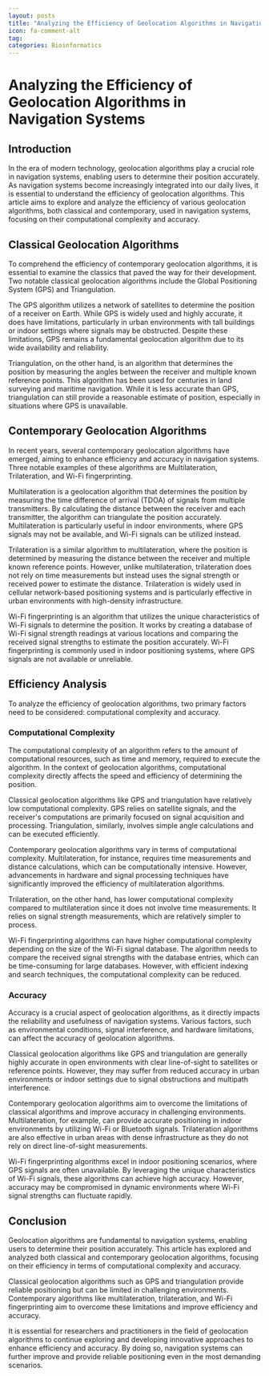 ```yaml
---
layout: posts
title: "Analyzing the Efficiency of Geolocation Algorithms in Navigation Systems"
icon: fa-comment-alt
tag:      
categories: Bioinformatics
---
```



# Analyzing the Efficiency of Geolocation Algorithms in Navigation Systems

## Introduction

In the era of modern technology, geolocation algorithms play a crucial role in navigation systems, enabling users to determine their position accurately. As navigation systems become increasingly integrated into our daily lives, it is essential to understand the efficiency of geolocation algorithms. This article aims to explore and analyze the efficiency of various geolocation algorithms, both classical and contemporary, used in navigation systems, focusing on their computational complexity and accuracy.

## Classical Geolocation Algorithms

To comprehend the efficiency of contemporary geolocation algorithms, it is essential to examine the classics that paved the way for their development. Two notable classical geolocation algorithms include the Global Positioning System (GPS) and Triangulation.

The GPS algorithm utilizes a network of satellites to determine the position of a receiver on Earth. While GPS is widely used and highly accurate, it does have limitations, particularly in urban environments with tall buildings or indoor settings where signals may be obstructed. Despite these limitations, GPS remains a fundamental geolocation algorithm due to its wide availability and reliability.

Triangulation, on the other hand, is an algorithm that determines the position by measuring the angles between the receiver and multiple known reference points. This algorithm has been used for centuries in land surveying and maritime navigation. While it is less accurate than GPS, triangulation can still provide a reasonable estimate of position, especially in situations where GPS is unavailable.

## Contemporary Geolocation Algorithms

In recent years, several contemporary geolocation algorithms have emerged, aiming to enhance efficiency and accuracy in navigation systems. Three notable examples of these algorithms are Multilateration, Trilateration, and Wi-Fi fingerprinting.

Multilateration is a geolocation algorithm that determines the position by measuring the time difference of arrival (TDOA) of signals from multiple transmitters. By calculating the distance between the receiver and each transmitter, the algorithm can triangulate the position accurately. Multilateration is particularly useful in indoor environments, where GPS signals may not be available, and Wi-Fi signals can be utilized instead.

Trilateration is a similar algorithm to multilateration, where the position is determined by measuring the distance between the receiver and multiple known reference points. However, unlike multilateration, trilateration does not rely on time measurements but instead uses the signal strength or received power to estimate the distance. Trilateration is widely used in cellular network-based positioning systems and is particularly effective in urban environments with high-density infrastructure.

Wi-Fi fingerprinting is an algorithm that utilizes the unique characteristics of Wi-Fi signals to determine the position. It works by creating a database of Wi-Fi signal strength readings at various locations and comparing the received signal strengths to estimate the position accurately. Wi-Fi fingerprinting is commonly used in indoor positioning systems, where GPS signals are not available or unreliable.

## Efficiency Analysis

To analyze the efficiency of geolocation algorithms, two primary factors need to be considered: computational complexity and accuracy.

### Computational Complexity

The computational complexity of an algorithm refers to the amount of computational resources, such as time and memory, required to execute the algorithm. In the context of geolocation algorithms, computational complexity directly affects the speed and efficiency of determining the position.

Classical geolocation algorithms like GPS and triangulation have relatively low computational complexity. GPS relies on satellite signals, and the receiver's computations are primarily focused on signal acquisition and processing. Triangulation, similarly, involves simple angle calculations and can be executed efficiently.

Contemporary geolocation algorithms vary in terms of computational complexity. Multilateration, for instance, requires time measurements and distance calculations, which can be computationally intensive. However, advancements in hardware and signal processing techniques have significantly improved the efficiency of multilateration algorithms.

Trilateration, on the other hand, has lower computational complexity compared to multilateration since it does not involve time measurements. It relies on signal strength measurements, which are relatively simpler to process.

Wi-Fi fingerprinting algorithms can have higher computational complexity depending on the size of the Wi-Fi signal database. The algorithm needs to compare the received signal strengths with the database entries, which can be time-consuming for large databases. However, with efficient indexing and search techniques, the computational complexity can be reduced.

### Accuracy

Accuracy is a crucial aspect of geolocation algorithms, as it directly impacts the reliability and usefulness of navigation systems. Various factors, such as environmental conditions, signal interference, and hardware limitations, can affect the accuracy of geolocation algorithms.

Classical geolocation algorithms like GPS and triangulation are generally highly accurate in open environments with clear line-of-sight to satellites or reference points. However, they may suffer from reduced accuracy in urban environments or indoor settings due to signal obstructions and multipath interference.

Contemporary geolocation algorithms aim to overcome the limitations of classical algorithms and improve accuracy in challenging environments. Multilateration, for example, can provide accurate positioning in indoor environments by utilizing Wi-Fi or Bluetooth signals. Trilateration algorithms are also effective in urban areas with dense infrastructure as they do not rely on direct line-of-sight measurements.

Wi-Fi fingerprinting algorithms excel in indoor positioning scenarios, where GPS signals are often unavailable. By leveraging the unique characteristics of Wi-Fi signals, these algorithms can achieve high accuracy. However, accuracy may be compromised in dynamic environments where Wi-Fi signal strengths can fluctuate rapidly.

## Conclusion

Geolocation algorithms are fundamental to navigation systems, enabling users to determine their position accurately. This article has explored and analyzed both classical and contemporary geolocation algorithms, focusing on their efficiency in terms of computational complexity and accuracy.

Classical geolocation algorithms such as GPS and triangulation provide reliable positioning but can be limited in challenging environments. Contemporary algorithms like multilateration, trilateration, and Wi-Fi fingerprinting aim to overcome these limitations and improve efficiency and accuracy.

It is essential for researchers and practitioners in the field of geolocation algorithms to continue exploring and developing innovative approaches to enhance efficiency and accuracy. By doing so, navigation systems can further improve and provide reliable positioning even in the most demanding scenarios.